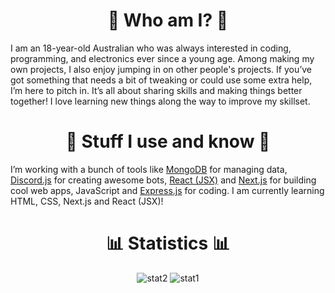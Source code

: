 <h1 align="center">
  <strong>🤔 Who am I? 🤔</strong>
</h1>
<p>
  I am an 18-year-old Australian who was always interested in coding, programming, and electronics ever since a young age. Among making my own projects, I also enjoy jumping in on other people's projects. If you’ve got something that needs a bit of tweaking or could use some extra help, I’m here to pitch in. It’s all about sharing skills and making things better together! I love learning new things along the way to improve my skillset.
</p>

<h1 align="center">
  <strong>🔨 Stuff I use and know 🔨</strong>
</h1>
<p>
  I’m working with a bunch of tools like <a href="https://www.mongodb.com/" target="_blank">MongoDB</a> for managing data, <a href="https://discord.js.org" target="_blank">Discord.js</a> for creating awesome bots, <a href="https://react.dev/" target="_blank">React (JSX)</a> and <a href="https://nextjs.org/" target="_blank">Next.js</a> for building cool web apps, JavaScript and <a href="https://expressjs.com/" target="_blank">Express.js</a> for coding. I am currently learning HTML, CSS, Next.js and React (JSX)!
</p>
<h1 align="center">
  <strong>📊 Statistics 📊</strong>
</h1>
<p align="center">
  <img src="https://github-readme-stats.vercel.app/api?username=dreamwxve&show=prs_merged,prs_merged_percentage&show_icons=true&theme=radical&bg_color=00000000" alt="stat2" />
  <img src="https://github-readme-stats.vercel.app/api/top-langs/?username=dreamwxve&size_weight=0.5&count_weight=0.5&layout=compact&theme=radical&bg_color=00000000" alt="stat1" />
</p>
